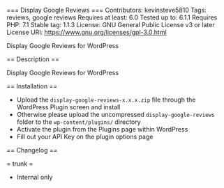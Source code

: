 === Display Google Reviews ===
Contributors: kevinsteve5810
Tags: reviews, google reviews
Requires at least: 6.0
Tested up to: 6.1.1
Requires PHP: 7.1
Stable tag: 1.1.3
License: GNU General Public License v3 or later
License URI: https://www.gnu.org/licenses/gpl-3.0.html

Display Google Reviews for WordPress

== Description ==

Display Google Reviews for WordPress

== Installation ==
* Upload the `display-google-reviews-x.x.x.zip` file through the WordPress Plugin screen and install
* Otherwise please upload the uncompressed `display-google-reviews` folder to the `wp-content/plugins/` directory
* Activate the plugin from the Plugins page within WordPress
* Fill out your API Key on the plugin options page

== Changelog ==

= trunk =
* Internal only
